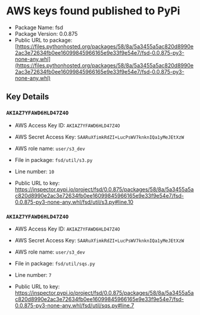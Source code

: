# AWS keys found published to PyPi

* Package Name: fsd
* Package Version: 0.0.875
* Public URL to package: [https://files.pythonhosted.org/packages/58/8a/5a3455a5ac820d8990e2ac3e72634fb0ee16099845966165e9e33f9e54e7/fsd-0.0.875-py3-none-any.whl](https://files.pythonhosted.org/packages/58/8a/5a3455a5ac820d8990e2ac3e72634fb0ee16099845966165e9e33f9e54e7/fsd-0.0.875-py3-none-any.whl)

## Key Details

### `AKIAZ7YFAWD6HLD47Z4O`

* AWS Access Key ID: `AKIAZ7YFAWD6HLD47Z4O`
* AWS Secret Access Key: `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` 
* AWS role name: `user/s3_dev`
* File in package: `fsd/util/s3.py`
* Line number: `10`

* Public URL to key: https://inspector.pypi.io/project/fsd/0.0.875/packages/58/8a/5a3455a5ac820d8990e2ac3e72634fb0ee16099845966165e9e33f9e54e7/fsd-0.0.875-py3-none-any.whl/fsd/util/s3.py#line.10



### `AKIAZ7YFAWD6HLD47Z4O`

* AWS Access Key ID: `AKIAZ7YFAWD6HLD47Z4O`
* AWS Secret Access Key: `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` 
* AWS role name: `user/s3_dev`
* File in package: `fsd/util/sqs.py`
* Line number: `7`

* Public URL to key: https://inspector.pypi.io/project/fsd/0.0.875/packages/58/8a/5a3455a5ac820d8990e2ac3e72634fb0ee16099845966165e9e33f9e54e7/fsd-0.0.875-py3-none-any.whl/fsd/util/sqs.py#line.7


